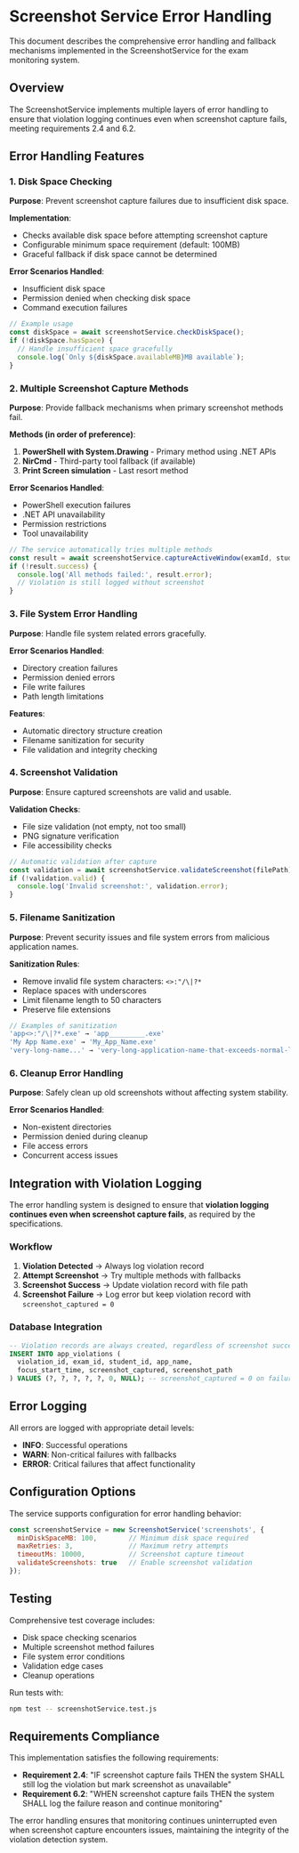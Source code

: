 # Screenshot Service Error Handling

This document describes the comprehensive error handling and fallback mechanisms implemented in the ScreenshotService for the exam monitoring system.

## Overview

The ScreenshotService implements multiple layers of error handling to ensure that violation logging continues even when screenshot capture fails, meeting requirements 2.4 and 6.2.

## Error Handling Features

### 1. Disk Space Checking

**Purpose**: Prevent screenshot capture failures due to insufficient disk space.

**Implementation**:
- Checks available disk space before attempting screenshot capture
- Configurable minimum space requirement (default: 100MB)
- Graceful fallback if disk space cannot be determined

**Error Scenarios Handled**:
- Insufficient disk space
- Permission denied when checking disk space
- Command execution failures

```javascript
// Example usage
const diskSpace = await screenshotService.checkDiskSpace();
if (!diskSpace.hasSpace) {
  // Handle insufficient space gracefully
  console.log(`Only ${diskSpace.availableMB}MB available`);
}
```

### 2. Multiple Screenshot Capture Methods

**Purpose**: Provide fallback mechanisms when primary screenshot methods fail.

**Methods (in order of preference)**:
1. **PowerShell with System.Drawing** - Primary method using .NET APIs
2. **NirCmd** - Third-party tool fallback (if available)
3. **Print Screen simulation** - Last resort method

**Error Scenarios Handled**:
- PowerShell execution failures
- .NET API unavailability
- Permission restrictions
- Tool unavailability

```javascript
// The service automatically tries multiple methods
const result = await screenshotService.captureActiveWindow(examId, studentId, appName);
if (!result.success) {
  console.log('All methods failed:', result.error);
  // Violation is still logged without screenshot
}
```

### 3. File System Error Handling

**Purpose**: Handle file system related errors gracefully.

**Error Scenarios Handled**:
- Directory creation failures
- Permission denied errors
- File write failures
- Path length limitations

**Features**:
- Automatic directory structure creation
- Filename sanitization for security
- File validation and integrity checking

### 4. Screenshot Validation

**Purpose**: Ensure captured screenshots are valid and usable.

**Validation Checks**:
- File size validation (not empty, not too small)
- PNG signature verification
- File accessibility checks

```javascript
// Automatic validation after capture
const validation = await screenshotService.validateScreenshot(filePath);
if (!validation.valid) {
  console.log('Invalid screenshot:', validation.error);
}
```

### 5. Filename Sanitization

**Purpose**: Prevent security issues and file system errors from malicious application names.

**Sanitization Rules**:
- Remove invalid file system characters: `<>:"/\|?*`
- Replace spaces with underscores
- Limit filename length to 50 characters
- Preserve file extensions

```javascript
// Examples of sanitization
'app<>:"/\|?*.exe' → 'app_________.exe'
'My App Name.exe' → 'My_App_Name.exe'
'very-long-name...' → 'very-long-application-name-that-exceeds-normal-lim'
```

### 6. Cleanup Error Handling

**Purpose**: Safely clean up old screenshots without affecting system stability.

**Error Scenarios Handled**:
- Non-existent directories
- Permission denied during cleanup
- File access errors
- Concurrent access issues

## Integration with Violation Logging

The error handling system is designed to ensure that **violation logging continues even when screenshot capture fails**, as required by the specifications.

### Workflow

1. **Violation Detected** → Always log violation record
2. **Attempt Screenshot** → Try multiple methods with fallbacks
3. **Screenshot Success** → Update violation record with file path
4. **Screenshot Failure** → Log error but keep violation record with `screenshot_captured = 0`

### Database Integration

```sql
-- Violation records are always created, regardless of screenshot success
INSERT INTO app_violations (
  violation_id, exam_id, student_id, app_name,
  focus_start_time, screenshot_captured, screenshot_path
) VALUES (?, ?, ?, ?, ?, 0, NULL); -- screenshot_captured = 0 on failure
```

## Error Logging

All errors are logged with appropriate detail levels:

- **INFO**: Successful operations
- **WARN**: Non-critical failures with fallbacks
- **ERROR**: Critical failures that affect functionality

## Configuration Options

The service supports configuration for error handling behavior:

```javascript
const screenshotService = new ScreenshotService('screenshots', {
  minDiskSpaceMB: 100,        // Minimum disk space required
  maxRetries: 3,              // Maximum retry attempts
  timeoutMs: 10000,           // Screenshot capture timeout
  validateScreenshots: true   // Enable screenshot validation
});
```

## Testing

Comprehensive test coverage includes:

- Disk space checking scenarios
- Multiple screenshot method failures
- File system error conditions
- Validation edge cases
- Cleanup operations

Run tests with:
```bash
npm test -- screenshotService.test.js
```

## Requirements Compliance

This implementation satisfies the following requirements:

- **Requirement 2.4**: "IF screenshot capture fails THEN the system SHALL still log the violation but mark screenshot as unavailable"
- **Requirement 6.2**: "WHEN screenshot capture fails THEN the system SHALL log the failure reason and continue monitoring"

The error handling ensures that monitoring continues uninterrupted even when screenshot capture encounters issues, maintaining the integrity of the violation detection system.